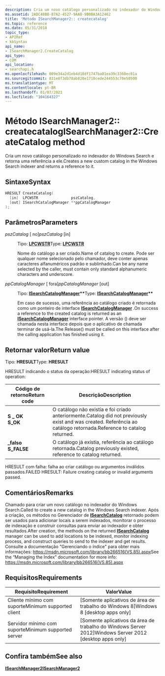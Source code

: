 ```yaml
---
description: Cria um novo catálogo personalizado no indexador do Windows Search e retorna uma referência a ele.
ms.assetid: 2ADC48B8-87A2-4527-9AA8-9B0BA3A12462
title: 'Método ISearchManager2:: createcatalog'
ms.topic: reference
ms.date: 05/31/2018
topic_type:
- APIRef
- kbSyntax
api_name:
- ISearchManager2.CreateCatalog
api_type:
- COM
api_location:
- searchapi.h
ms.openlocfilehash: 009e34a2d1eb4d18df1747ba01ea39c3360ec81a
ms.sourcegitcommit: 831e8f3db78ab820e1710cede244553c70e50500
ms.translationtype: MT
ms.contentlocale: pt-BR
ms.lasthandoff: 01/07/2021
ms.locfileid: "104164327"
---
```

# <a name="isearchmanager2createcatalog-method"></a><span data-ttu-id="7de01-103">Método ISearchManager2:: createcatalog</span><span class="sxs-lookup"><span data-stu-id="7de01-103">ISearchManager2::CreateCatalog method</span></span>

<span data-ttu-id="7de01-104">Cria um novo catálogo personalizado no indexador do Windows Search e retorna uma referência a ele.</span><span class="sxs-lookup"><span data-stu-id="7de01-104">Creates a new custom catalog in the Windows Search indexer and returns a reference to it.</span></span>

## <a name="syntax"></a><span data-ttu-id="7de01-105">Sintaxe</span><span class="sxs-lookup"><span data-stu-id="7de01-105">Syntax</span></span>


```C++
HRESULT CreateCatalog(
  [in]  LPCWSTR               pszCatalog,
  [out] ISearchCatalogManager **ppCatalogManager
);
```



## <a name="parameters"></a><span data-ttu-id="7de01-106">Parâmetros</span><span class="sxs-lookup"><span data-stu-id="7de01-106">Parameters</span></span>

<dl> <dt>

<span data-ttu-id="7de01-107">*pszCatalog* \[ no\]</span><span class="sxs-lookup"><span data-stu-id="7de01-107">*pszCatalog* \[in\]</span></span>
</dt> <dd>

<span data-ttu-id="7de01-108">Tipo: **[ **LPCWSTR**](../winprog/windows-data-types.md)**</span><span class="sxs-lookup"><span data-stu-id="7de01-108">Type: **[**LPCWSTR**](../winprog/windows-data-types.md)**</span></span>

<span data-ttu-id="7de01-109">Nome do catálogo a ser criado.</span><span class="sxs-lookup"><span data-stu-id="7de01-109">Name of catalog to create.</span></span> <span data-ttu-id="7de01-110">Pode ser qualquer nome selecionado pelo chamador, deve conter apenas caracteres alfanuméricos padrão e sublinhado.</span><span class="sxs-lookup"><span data-stu-id="7de01-110">Can be any name selected by the caller, must contain only standard alphanumeric characters and underscore.</span></span>

</dd> <dt>

<span data-ttu-id="7de01-111">*ppCatalogManager* \[ fora\]</span><span class="sxs-lookup"><span data-stu-id="7de01-111">*ppCatalogManager* \[out\]</span></span>
</dt> <dd>

<span data-ttu-id="7de01-112">Tipo: **[ **ISearchCatalogManager**](/windows/desktop/api/Searchapi/nn-searchapi-isearchcatalogmanager)\*\***</span><span class="sxs-lookup"><span data-stu-id="7de01-112">Type: **[**ISearchCatalogManager**](/windows/desktop/api/Searchapi/nn-searchapi-isearchcatalogmanager)\*\***</span></span>

<span data-ttu-id="7de01-113">Em caso de sucesso, uma referência ao catálogo criado é retornada como um ponteiro de interface [**ISearchCatalogManager**](/windows/desktop/api/Searchapi/nn-searchapi-isearchcatalogmanager) .</span><span class="sxs-lookup"><span data-stu-id="7de01-113">On success a reference to the created catalog is returned as an [**ISearchCatalogManager**](/windows/desktop/api/Searchapi/nn-searchapi-isearchcatalogmanager) interface pointer.</span></span> <span data-ttu-id="7de01-114">A versão () deve ser chamada nesta interface depois que o aplicativo de chamada terminar de usá-la.</span><span class="sxs-lookup"><span data-stu-id="7de01-114">The Release() must be called on this interface after the calling application has finished using it.</span></span>

</dd> </dl>

## <a name="return-value"></a><span data-ttu-id="7de01-115">Retornar valor</span><span class="sxs-lookup"><span data-stu-id="7de01-115">Return value</span></span>

<span data-ttu-id="7de01-116">Tipo: **HRESULT**</span><span class="sxs-lookup"><span data-stu-id="7de01-116">Type: **HRESULT**</span></span>

<span data-ttu-id="7de01-117">HRESULT indicando o status da operação:</span><span class="sxs-lookup"><span data-stu-id="7de01-117">HRESULT indicating status of operation:</span></span>



| <span data-ttu-id="7de01-118">Código de retorno</span><span class="sxs-lookup"><span data-stu-id="7de01-118">Return code</span></span>                                                                             | <span data-ttu-id="7de01-119">Descrição</span><span class="sxs-lookup"><span data-stu-id="7de01-119">Description</span></span>                                                                                 |
|-----------------------------------------------------------------------------------------|---------------------------------------------------------------------------------------------|
| <dl> <span data-ttu-id="7de01-120"><dt>**S \_ OK**</dt></span><span class="sxs-lookup"><span data-stu-id="7de01-120"><dt>**S\_OK**</dt></span></span> </dl>    | <span data-ttu-id="7de01-121">O catálogo não existia e foi criado anteriormente.</span><span class="sxs-lookup"><span data-stu-id="7de01-121">Catalog did not previously exist and was created.</span></span> <span data-ttu-id="7de01-122">Referência ao catálogo retornada.</span><span class="sxs-lookup"><span data-stu-id="7de01-122">Reference to catalog returned.</span></span><br/> |
| <dl> <span data-ttu-id="7de01-123"><dt>**\_falso**</dt></span><span class="sxs-lookup"><span data-stu-id="7de01-123"><dt>**S\_FALSE**</dt></span></span> </dl> | <span data-ttu-id="7de01-124">O catálogo já existia, referência ao catálogo retornada.</span><span class="sxs-lookup"><span data-stu-id="7de01-124">Catalog previously existed, reference to catalog returned.</span></span><br/>                       |



 

<span data-ttu-id="7de01-125">HRESULT com falha: falha ao criar catálogo ou argumentos inválidos passados.</span><span class="sxs-lookup"><span data-stu-id="7de01-125">FAILED HRESULT: Failure creating catalog or invalid arguments passed.</span></span>

## <a name="remarks"></a><span data-ttu-id="7de01-126">Comentários</span><span class="sxs-lookup"><span data-stu-id="7de01-126">Remarks</span></span>

<span data-ttu-id="7de01-127">Chamado para criar um novo catálogo no indexador do Windows Search.</span><span class="sxs-lookup"><span data-stu-id="7de01-127">Called to create a new catalog in the Windows Search indexer.</span></span> <span data-ttu-id="7de01-128">Após a criação, os métodos no Gerenciador de [**ISearchCatalog**](/windows/desktop/api/Searchapi/nn-searchapi-isearchcatalogmanager) retornado podem ser usados para adicionar locais a serem indexados, monitorar o processo de indexação e construir consultas para enviar ao indexador e obter resultados.</span><span class="sxs-lookup"><span data-stu-id="7de01-128">After creation, the methods on the returned [**ISearchCatalog**](/windows/desktop/api/Searchapi/nn-searchapi-isearchcatalogmanager) manager can be used to add locations to be indexed, monitor indexing process, and construct queries to send to the indexer and get results.</span></span> <span data-ttu-id="7de01-129">Consulte a documentação "Gerenciando o índice" para obter mais informações: https://msdn.microsoft.com/library/bb266516(VS.85).aspx</span><span class="sxs-lookup"><span data-stu-id="7de01-129">See the “Managing the Index” documentation for more info: https://msdn.microsoft.com/library/bb266516(VS.85).aspx</span></span>

## <a name="requirements"></a><span data-ttu-id="7de01-130">Requisitos</span><span class="sxs-lookup"><span data-stu-id="7de01-130">Requirements</span></span>



| <span data-ttu-id="7de01-131">Requisito</span><span class="sxs-lookup"><span data-stu-id="7de01-131">Requirement</span></span> | <span data-ttu-id="7de01-132">Valor</span><span class="sxs-lookup"><span data-stu-id="7de01-132">Value</span></span> |
|-------------------------------------|------------------------------------------------------|
| <span data-ttu-id="7de01-133">Cliente mínimo com suporte</span><span class="sxs-lookup"><span data-stu-id="7de01-133">Minimum supported client</span></span><br/> | <span data-ttu-id="7de01-134">\[Somente aplicativos de área de trabalho do Windows 8\]</span><span class="sxs-lookup"><span data-stu-id="7de01-134">Windows 8 \[desktop apps only\]</span></span><br/>           |
| <span data-ttu-id="7de01-135">Servidor mínimo com suporte</span><span class="sxs-lookup"><span data-stu-id="7de01-135">Minimum supported server</span></span><br/> | <span data-ttu-id="7de01-136">\[Somente aplicativos da área de trabalho do Windows Server 2012\]</span><span class="sxs-lookup"><span data-stu-id="7de01-136">Windows Server 2012 \[desktop apps only\]</span></span><br/> |



## <a name="see-also"></a><span data-ttu-id="7de01-137">Confira também</span><span class="sxs-lookup"><span data-stu-id="7de01-137">See also</span></span>

<dl> <dt>

[<span data-ttu-id="7de01-138">**ISearchManager2**</span><span class="sxs-lookup"><span data-stu-id="7de01-138">**ISearchManager2**</span></span>](/windows/desktop/api/searchapi/nn-searchapi-isearchmanager2)
</dt> </dl>

 

 
